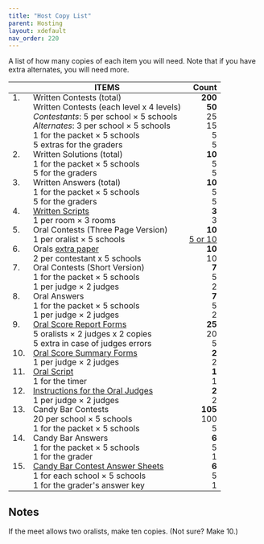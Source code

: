 ```yaml
---
title: "Host Copy List"
parent: Hosting
layout: xdefault
nav_order: 220
---
```

A list of how many copies of each item you will need.
Note that if you have extra alternates, you will need more.

<style>
table {
  border-spacing: 0px 0px;
  line-height: 0.8;
}
</style>

|     | ITEMS                                   |   Count |
|:----|-----------------------------------------|--------:|
| 1.  | Written Contests (total)                | **200** |
|     | Written Contests (each level x 4 levels)|  **50** |
|     | _Contestants_: 5 per school × 5 schools |      25 |
|     | _Alternates_: 3 per school × 5 schools  |      15 |
|     | 1 for the packet × 5 schools            |       5 |
|     | 5 extras for the graders                |       5 |
| 2.  | Written Solutions (total)               |  **10** |
|     | 1 for the packet × 5 schools            |       5 |
|     | 5 for the graders                       |       5 |
| 3.  | Written Answers (total)                 |  **10** |
|     | 1 for the packet × 5 schools            |       5 |
|     | 5 for the graders                       |       5 |
| 4.  | [Written Scripts][5]                    |   **3** |
|     | 1 per room × 3 rooms                    |       3 |
| 5.  | Oral Contests (Three Page Version)      | **10**  |
|     | 1 per oralist × 5 schools               | [5 or 10](#notes) |
| 6.  | Orals [extra paper](orals-extrapaper)   |  **10** |
|     | 2 per contestant x 5 schools            |      10 |
| 7.  | Oral Contests (Short Version)           |   **7** |
|     | 1 for the packet × 5 schools            |       5 |
|     | 1 per judge × 2 judges                  |       2 |
| 8.  | Oral Answers                            |   **7** |
|     | 1 for the packet × 5 schools            |       5 |
|     | 1 per judge × 2 judges                  |       2 |
| 9.  | [Oral Score Report Forms][2]            |  **25** |
|     | 5 oralists × 2 judges x 2 copies        |      20 |
|     | 5 extra in case of judges errors        |       5 |
| 10. | [Oral Score Summary Forms][1]           |   **2** |
|     | 1 per judge × 2 judges                  |       2 |
| 11. | [Oral Script][4]                        |   **1** |
|     | 1 for the timer                         |       1 |
| 12. | [Instructions for the Oral Judges][6]   |   **2** |
|     | 1 per judge × 2 judges                  |       2 |
| 13. | Candy Bar Contests                      | **105** |
|     | 20 per school × 5 schools               |     100 |
|     | 1 for the packet × 5 schools            |       5 |
| 14. | Candy Bar Answers                       |   **6** |
|     | 1 for the packet × 5 schools            |       5 |
|     | 1 for the grader                        |       1 |
| 15. | [Candy Bar Contest Answer Sheets][3]    |   **6** |
|     | 1 for each school × 5 schools           |       5 |
|     | 1 for the grader's answer key           |       1 |

[1]: /resources/oralsummaryform.pdf
[2]: /resources/oralcomments.pdf
[3]: /resources/candybar-answersheet.pdf
[4]: orals-contestant
[5]: written-script
[6]: orals-judges
## Notes

If the meet allows two oralists, make ten copies. (Not sure? Make 10.)

